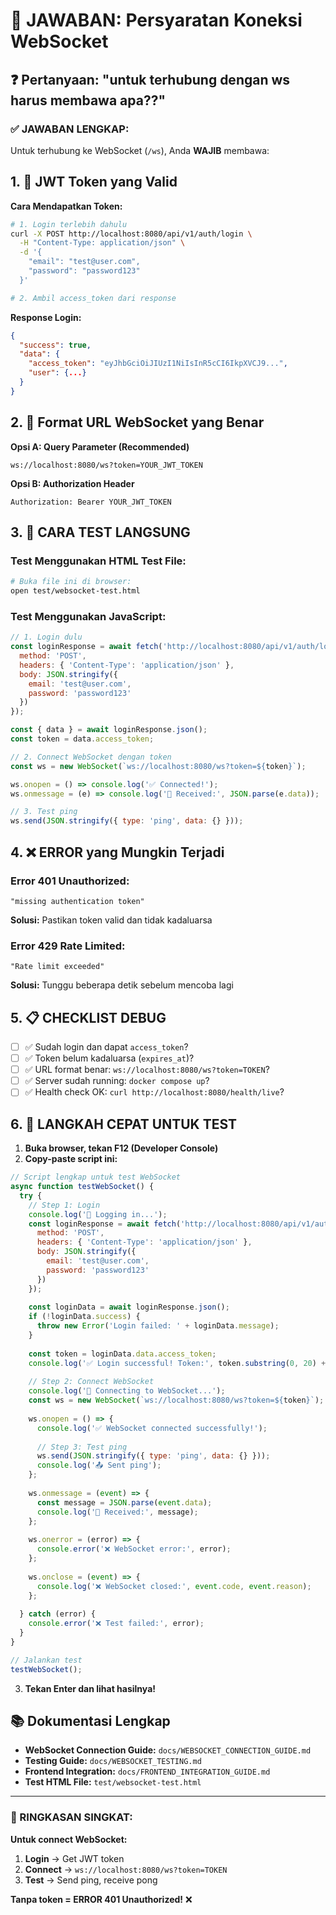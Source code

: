 # 🔌 JAWABAN: Persyaratan Koneksi WebSocket

## ❓ Pertanyaan: "untuk terhubung dengan ws harus membawa apa??"

### ✅ JAWABAN LENGKAP:

Untuk terhubung ke WebSocket (`/ws`), Anda **WAJIB** membawa:

## 1. 🔑 JWT Token yang Valid

**Cara Mendapatkan Token:**
```bash
# 1. Login terlebih dahulu
curl -X POST http://localhost:8080/api/v1/auth/login \
  -H "Content-Type: application/json" \
  -d '{
    "email": "test@user.com", 
    "password": "password123"
  }'

# 2. Ambil access_token dari response
```

**Response Login:**
```json
{
  "success": true,
  "data": {
    "access_token": "eyJhbGciOiJIUzI1NiIsInR5cCI6IkpXVCJ9...",
    "user": {...}
  }
}
```

## 2. 🔗 Format URL WebSocket yang Benar

**Opsi A: Query Parameter (Recommended)**
```
ws://localhost:8080/ws?token=YOUR_JWT_TOKEN
```

**Opsi B: Authorization Header**
```
Authorization: Bearer YOUR_JWT_TOKEN
```

## 3. 🧪 CARA TEST LANGSUNG

### Test Menggunakan HTML Test File:
```bash
# Buka file ini di browser:
open test/websocket-test.html
```

### Test Menggunakan JavaScript:
```javascript
// 1. Login dulu
const loginResponse = await fetch('http://localhost:8080/api/v1/auth/login', {
  method: 'POST',
  headers: { 'Content-Type': 'application/json' },
  body: JSON.stringify({
    email: 'test@user.com',
    password: 'password123'
  })
});

const { data } = await loginResponse.json();
const token = data.access_token;

// 2. Connect WebSocket dengan token
const ws = new WebSocket(`ws://localhost:8080/ws?token=${token}`);

ws.onopen = () => console.log('✅ Connected!');
ws.onmessage = (e) => console.log('📨 Received:', JSON.parse(e.data));

// 3. Test ping
ws.send(JSON.stringify({ type: 'ping', data: {} }));
```

## 4. ❌ ERROR yang Mungkin Terjadi

### Error 401 Unauthorized:
```
"missing authentication token"
```
**Solusi:** Pastikan token valid dan tidak kadaluarsa

### Error 429 Rate Limited:
```
"Rate limit exceeded"
```
**Solusi:** Tunggu beberapa detik sebelum mencoba lagi

## 5. 📋 CHECKLIST DEBUG

- [ ] ✅ Sudah login dan dapat `access_token`?
- [ ] ✅ Token belum kadaluarsa (`expires_at`)?
- [ ] ✅ URL format benar: `ws://localhost:8080/ws?token=TOKEN`?
- [ ] ✅ Server sudah running: `docker compose up`?
- [ ] ✅ Health check OK: `curl http://localhost:8080/health/live`?

## 6. 🎯 LANGKAH CEPAT UNTUK TEST

1. **Buka browser, tekan F12 (Developer Console)**
2. **Copy-paste script ini:**

```javascript
// Script lengkap untuk test WebSocket
async function testWebSocket() {
  try {
    // Step 1: Login
    console.log('🔄 Logging in...');
    const loginResponse = await fetch('http://localhost:8080/api/v1/auth/login', {
      method: 'POST',
      headers: { 'Content-Type': 'application/json' },
      body: JSON.stringify({
        email: 'test@user.com',
        password: 'password123'
      })
    });
    
    const loginData = await loginResponse.json();
    if (!loginData.success) {
      throw new Error('Login failed: ' + loginData.message);
    }
    
    const token = loginData.data.access_token;
    console.log('✅ Login successful! Token:', token.substring(0, 20) + '...');
    
    // Step 2: Connect WebSocket
    console.log('🔄 Connecting to WebSocket...');
    const ws = new WebSocket(`ws://localhost:8080/ws?token=${token}`);
    
    ws.onopen = () => {
      console.log('✅ WebSocket connected successfully!');
      
      // Step 3: Test ping
      ws.send(JSON.stringify({ type: 'ping', data: {} }));
      console.log('📤 Sent ping');
    };
    
    ws.onmessage = (event) => {
      const message = JSON.parse(event.data);
      console.log('📨 Received:', message);
    };
    
    ws.onerror = (error) => {
      console.error('❌ WebSocket error:', error);
    };
    
    ws.onclose = (event) => {
      console.log('❌ WebSocket closed:', event.code, event.reason);
    };
    
  } catch (error) {
    console.error('❌ Test failed:', error);
  }
}

// Jalankan test
testWebSocket();
```

3. **Tekan Enter dan lihat hasilnya!**

## 📚 Dokumentasi Lengkap

- **WebSocket Connection Guide:** `docs/WEBSOCKET_CONNECTION_GUIDE.md`
- **Testing Guide:** `docs/WEBSOCKET_TESTING.md` 
- **Frontend Integration:** `docs/FRONTEND_INTEGRATION_GUIDE.md`
- **Test HTML File:** `test/websocket-test.html`

---

### 🎯 RINGKASAN SINGKAT:

**Untuk connect WebSocket:**
1. **Login** → Get JWT token
2. **Connect** → `ws://localhost:8080/ws?token=TOKEN`
3. **Test** → Send ping, receive pong

**Tanpa token = ERROR 401 Unauthorized!** ❌

